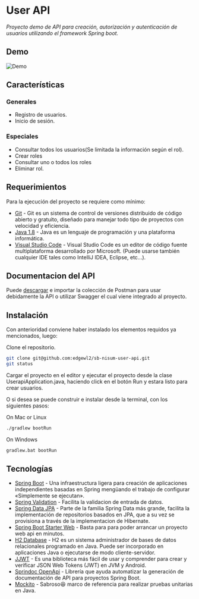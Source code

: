 # User API
_Proyecto demo de API para creación, autorización y autenticación de usuarios utilizando el framework Spring boot._

## Demo
![Demo](https://user-images.githubusercontent.com/20669949/152192526-fa748c00-2110-4dc6-8ff8-91e7c7a3190d.gif)

## Características
### Generales
- Registro de usuarios.
- Inicio de sesión.
### Especiales
- Consultar todos los usuarios(Se limitada la información según el rol).
- Crear roles
- Consultar uno o todos los roles
- Eliminar rol.

## Requerimientos

Para la ejecución del proyecto se requiere como mínimo:
- [Git](https://git-scm.com/downloads) - Git es un sistema de control de versiones distribuido de código abierto y gratuito, diseñado para manejar todo tipo de proyectos con velocidad y eficiencia.
- [Java 1.8](https://www.oracle.com/java/technologies/javase/javase8-archive-downloads.html) - Java es un lenguaje de programación y una plataforma informática.
- [Visual Studio Code](https://code.visualstudio.com/download) - Visual Studio Code es un editor de código fuente multiplataforma desarrollado por Microsoft. (Puede usarse también cualquier IDE tales como IntelliJ IDEA, Eclipse, etc...).

## Documentacion del API
Puede [descargar](https://www.getpostman.com/collections/fd43523b6af49ed596ee) e importar la colección de Postman para usar debidamente la API o utilizar Swagger el cual viene integrado al proyecto.

## Instalación

Con anterioridad conviene haber instalado los elementos requidos ya mencionados, luego:

Clone el repositorio.

```bash
git clone git@github.com:edgewl2/sb-nisum-user-api.git
git status
```

Cargar el proyecto en el editor y ejecutar el proyecto desde la clase UserapiApplication.java, haciendo
click en el botón Run y estara listo para crear usuarios.

O si desea se puede construir e instalar desde la terminal, con los siguientes pasos:

On Mac or Linux
```bash
./gradlew bootRun
```

On Windows
```bash
gradlew.bat bootRun
```

## Tecnologías

- [Spring Boot](https://spring.io/projects/spring-boot) - Una infraestructura ligera para creación de aplicaciones independientes basadas en Spring mengüando el trabajo de configurar «Simplemente se ejecutan».
- [Spring Validation](https://docs.spring.io/spring-framework/docs/4.1.x/spring-framework-reference/html/validation.html#validation-beanvalidation) - Facilita la validacion de entrada de datos.
- [Spring Data JPA](https://spring.io/projects/spring-data-jpa) - Parte de la familia Spring Data más grande, facilita la implementación de repositorios basados en JPA, que a su vez se provisiona a través de la implementacion de Hibernate.
- [Spring Boot Starter Web](https://spring.io/projects/spring-boot) - Basta para para poder arrancar un proyecto web api en minutos.
- [H2 Database](https://www.h2database.com/html/main.html) - H2 es un sistema administrador de bases de datos relacionales programado en Java. Puede ser incorporado en aplicaciones Java o ejecutarse de modo cliente-servidor.
- [JJWT](https://github.com/jwtk/jjwt) - Es una biblioteca más fácil de usar y comprender para crear y verificar JSON Web Tokens (JWT) en JVM y Android.
- [Sprindoc OpenApi](https://springdoc.org/#Introduction) - Librería que ayuda automatizar la generación de documentación de API para proyectos Spring Boot.
- [Mockito](https://site.mockito.org/) - Sabroso:laughing: marco de referencia para realizar pruebas unitarias en Java.

